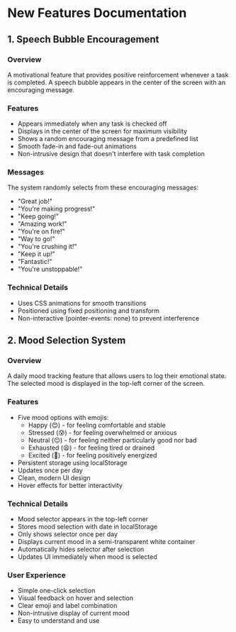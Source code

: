 # New Features Documentation

## 1. Speech Bubble Encouragement

### Overview

A motivational feature that provides positive reinforcement whenever a task is completed. A speech bubble appears in the center of the screen with an encouraging message.

### Features

- Appears immediately when any task is checked off
- Displays in the center of the screen for maximum visibility
- Shows a random encouraging message from a predefined list
- Smooth fade-in and fade-out animations
- Non-intrusive design that doesn't interfere with task completion

### Messages

The system randomly selects from these encouraging messages:

- "Great job!"
- "You're making progress!"
- "Keep going!"
- "Amazing work!"
- "You're on fire!"
- "Way to go!"
- "You're crushing it!"
- "Keep it up!"
- "Fantastic!"
- "You're unstoppable!"

### Technical Details

- Uses CSS animations for smooth transitions
- Positioned using fixed positioning and transform
- Non-interactive (pointer-events: none) to prevent interference

## 2. Mood Selection System

### Overview

A daily mood tracking feature that allows users to log their emotional state. The selected mood is displayed in the top-left corner of the screen.

### Features

- Five mood options with emojis:
  - Happy (😊) - for feeling comfortable and stable
  - Stressed (😰) - for feeling overwhelmed or anxious
  - Neutral (😐) - for feeling neither particularly good nor bad
  - Exhausted (😫) - for feeling tired or drained
  - Excited (🤩) - for feeling positively energized
- Persistent storage using localStorage
- Updates once per day
- Clean, modern UI design
- Hover effects for better interactivity

### Technical Details

- Mood selector appears in the top-left corner
- Stores mood selection with date in localStorage
- Only shows selector once per day
- Displays current mood in a semi-transparent white container
- Automatically hides selector after selection
- Updates UI immediately when mood is selected

### User Experience

- Simple one-click selection
- Visual feedback on hover and selection
- Clear emoji and label combination
- Non-intrusive display of current mood
- Easy to understand and use
